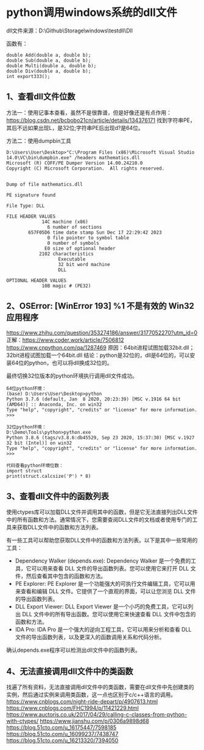 # python调用windows系统的dll文件
dll文件来源：D:\Github\Storage\windows\testdll\Dll

函数有：
```
double Add(double a, double b);
double Sub(double a, double b);
double Multi(double a, double b);
double Div(double a, double b);
int export333();
```

## 1、查看dll文件位数
方法一：使用记事本查看，虽然不是很靠谱，但是好像还是有点作用：https://blog.csdn.net/bcbobo21cn/article/details/134376171
找到字符串PE，其后不远如果出现L，是32位;字符串PE后出现d?是64位。

方法二：使用dumpbin工具
```
D:\Users\User\Desktop>"C:\Program Files (x86)\Microsoft Visual Studio 14.0\VC\bin\dumpbin.exe" /headers mathematics.dll
Microsoft (R) COFF/PE Dumper Version 14.00.24210.0
Copyright (C) Microsoft Corporation.  All rights reserved.


Dump of file mathematics.dll

PE signature found

File Type: DLL

FILE HEADER VALUES
             14C machine (x86)
               6 number of sections
        657F05D6 time date stamp Sun Dec 17 22:29:42 2023
               0 file pointer to symbol table
               0 number of symbols
              E0 size of optional header
            2102 characteristics
                   Executable
                   32 bit word machine
                   DLL

OPTIONAL HEADER VALUES
             10B magic # (PE32)
```

## 2、OSError: [WinError 193] %1 不是有效的 Win32 应用程序
https://www.zhihu.com/question/353274186/answer/3177052270?utm_id=0
正解：https://www.coder.work/article/7506812
https://www.cnpython.com/qa/1287469
原因：64bit进程试图加载32bit.dll；32bit进程试图加载一个64bit.dll
结论：python是32位的，dll是64位的，可以安装64位的python，也可以将dll换成32位的。

最终切换32位版本的python环境执行调用dll文件成功。
```
64位python环境：
(base) D:\Users\User\Desktop>python
Python 3.7.6 (default, Jan  8 2020, 20:23:39) [MSC v.1916 64 bit (AMD64)] :: Anaconda, Inc. on win32
Type "help", "copyright", "credits" or "license" for more information.
>>>

32位python环境：
D:\Demo\Tools\python>python.exe
Python 3.8.6 (tags/v3.8.6:db45529, Sep 23 2020, 15:37:30) [MSC v.1927 32 bit (Intel)] on win32
Type "help", "copyright", "credits" or "license" for more information.
>>>

代码查看python环境位数：
import struct
print(struct.calcsize('P') * 8)
```

## 3、查看dll文件中的函数列表
使用ctypes库可以加载DLL文件并调用其中的函数，但是它无法直接列出DLL文件中的所有函数和方法。通常情况下，您需要查阅DLL文件的文档或者使用专门的工具来获取DLL文件中的函数和方法列表。

有一些工具可以帮助您获取DLL文件中的函数和方法列表。以下是其中一些常用的工具：
- Dependency Walker (depends.exe): Dependency Walker 是一个免费的工具，它可以用来查看 DLL 文件的导出函数列表。您可以使用它来打开 DLL 文件，然后查看其中包含的函数和方法。
- PE Explorer: PE Explorer 是一个功能强大的可执行文件编辑工具，它可以用来查看和编辑 DLL 文件。它提供了一个直观的界面，可以让您浏览 DLL 文件的导出函数列表。
- DLL Export Viewer: DLL Export Viewer 是一个小巧的免费工具，它可以列出 DLL 文件中的所有导出函数。您可以使用它来快速查看 DLL 文件中包含的函数和方法。
- IDA Pro: IDA Pro 是一个强大的逆向工程工具，它可以用来分析和查看 DLL 文件的导出函数列表，以及更深入的函数调用关系和代码分析。

确认depends.exe程序可以检测出dll文件中的函数列表。

## 4、无法直接调用dll文件中的类函数
找遍了所有资料，无法直接调用dll文件中的类函数，需要在dll文件中先创建类的实例，然后通过实例来调用类函数，这一点也区别于c/c++语言的调用。
https://www.cnblogs.com/night-ride-depart/p/4907613.html
https://www.cnblogs.com/FHC1994/p/11421229.html
https://www.auctoris.co.uk/2017/04/29/calling-c-classes-from-python-with-ctypes/
https://www.jianshu.com/p/0306a9898d68
https://blog.51cto.com/u_16175447/7598185
https://blog.51cto.com/u_16099237/7438747
https://blog.51cto.com/u_16213320/7394050





